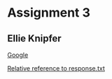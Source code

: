 # Assignment 3
## Ellie Knipfer

[Google](www.google.com)

[Relative reference to response.txt](https://github.com/ellieknipfer/MART341-WebDesign/blob/master/assignment-03/responses.txt)
